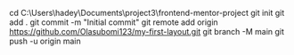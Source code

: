 cd C:\Users\hadey\Documents\project3\frontend-mentor-project
git init
git add .
git commit -m "Initial commit"
git remote add origin https://github.com/Olasubomi123/my-first-layout.git
git branch -M main
git push -u origin main
